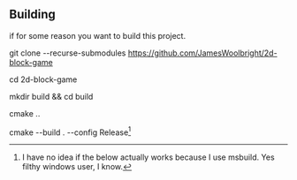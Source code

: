 ## Building

if for some reason you want to build this project.

git clone --recurse-submodules https://github.com/JamesWoolbright/2d-block-game

cd 2d-block-game

mkdir build && cd build

cmake ..

cmake --build . --config Release[^1]

[^1]: I have no idea if the below actually works because I use msbuild. Yes filthy windows user, I know.
